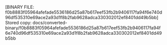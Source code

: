 [BINARY FILE: f0b8883f05964afefade5536186d25a87b617eef53fb2b9406117fa94f6e740d96df535310e69ace2a93d1f8b2fab9628adca330302012ef8401dd49b5bb]
Stored copy: docs/converted-binary/f0b8883f05964afefade5536186d25a87b617eef53fb2b9406117fa94f6e740d96df535310e69ace2a93d1f8b2fab9628adca330302012ef8401dd49b5bb
